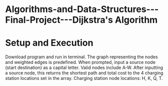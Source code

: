 # Algorithms-and-Data-Structures---Final-Project---Dijkstra's Algorithm

# Setup and Execution
Download program and run in terminal. 
The graph representing the nodes and weighted edges is predefined.
When prompted, input a source node (start destination) as a capital letter. Valid nodes include A-W.
After inputting a source node, this returns the shortest path and total cost to the 4 charging station locations set in the array.
Charging station node locations: H, K, Q, T.
